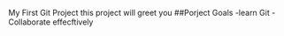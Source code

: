 My First Git Project
this project will greet you
##Porject Goals
-learn Git
-Collaborate effecftively
